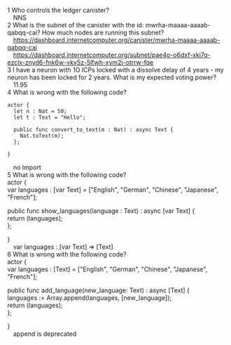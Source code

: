 1 Who controls the ledger canister?  
  &ensp;&thinsp; NNS  
2 What is the subnet of the canister with the id: mwrha-maaaa-aaaab-qabqq-cai? How much nodes are running this subnet?  
  &ensp;&thinsp; https://dashboard.internetcomputer.org/canister/mwrha-maaaa-aaaab-qabqq-cai  
  &ensp;&thinsp; https://dashboard.internetcomputer.org/subnet/pae4o-o6dxf-xki7q-ezclx-znyd6-fnk6w-vkv5z-5lfwh-xym2i-otrrw-fqe  
3 I have a neuron with 1O ICPs locked with a dissolve delay of 4 years - my neuron has been locked for 2 years. What is my expected voting power?  
  &ensp;&thinsp; 11.95  
4 What is wrong with the following code?  
```
actor {  
  let n : Nat = 50;  
  let t : Text = "Hello";  

  public func convert_to_text(m : Nat) : async Text {  
    Nat.toText(m);  
  };  
   
}  
```
&ensp;&thinsp; no Import  
5 What is wrong with the following code?   
actor {  
  var languages : [var Text] = ["English", "German", "Chinese", "Japanese", "French"];  
  
  public func show_languages(language : Text) : async [var Text] {  
    return (languages);  
  };  
 
}  
&ensp;&thinsp; var languages : [var Text]  => [Text]  
6 What is wrong with the following code?  
actor {  
  var languages : [Text] = ["English", "German", "Chinese", "Japanese", "French"];  

  public func add_language(new_language: Text) : async [Text] {  
    languages := Array.append<Text>(languages, [new_language]);  
    return (languages);  
  };  
   
}  
&ensp;&thinsp; append is deprecated  
